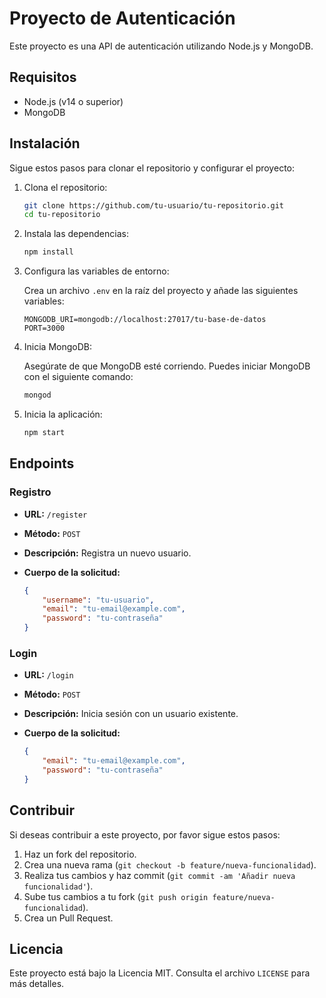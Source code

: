 # Proyecto de Autenticación

Este proyecto es una API de autenticación utilizando Node.js y MongoDB.

## Requisitos

- Node.js (v14 o superior)
- MongoDB

## Instalación

Sigue estos pasos para clonar el repositorio y configurar el proyecto:

1. Clona el repositorio:

    ```sh
    git clone https://github.com/tu-usuario/tu-repositorio.git
    cd tu-repositorio
    ```

2. Instala las dependencias:

    ```sh
    npm install
    ```

3. Configura las variables de entorno:

    Crea un archivo `.env` en la raíz del proyecto y añade las siguientes variables:

    ```env
    MONGODB_URI=mongodb://localhost:27017/tu-base-de-datos
    PORT=3000
    ```

4. Inicia MongoDB:

    Asegúrate de que MongoDB esté corriendo. Puedes iniciar MongoDB con el siguiente comando:

    ```sh
    mongod
    ```

5. Inicia la aplicación:

    ```sh
    npm start
    ```

## Endpoints

### Registro

- **URL:** `/register`
- **Método:** `POST`
- **Descripción:** Registra un nuevo usuario.
- **Cuerpo de la solicitud:**

    ```json
    {
        "username": "tu-usuario",
        "email": "tu-email@example.com",
        "password": "tu-contraseña"
    }
    ```

### Login

- **URL:** `/login`
- **Método:** `POST`
- **Descripción:** Inicia sesión con un usuario existente.
- **Cuerpo de la solicitud:**

    ```json
    {
        "email": "tu-email@example.com",
        "password": "tu-contraseña"
    }
    ```

## Contribuir

Si deseas contribuir a este proyecto, por favor sigue estos pasos:

1. Haz un fork del repositorio.
2. Crea una nueva rama (`git checkout -b feature/nueva-funcionalidad`).
3. Realiza tus cambios y haz commit (`git commit -am 'Añadir nueva funcionalidad'`).
4. Sube tus cambios a tu fork (`git push origin feature/nueva-funcionalidad`).
5. Crea un Pull Request.

## Licencia

Este proyecto está bajo la Licencia MIT. Consulta el archivo `LICENSE` para más detalles.
